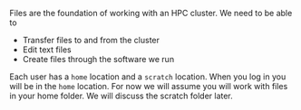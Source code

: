Files are the foundation of working with an HPC cluster.  We need to be able to

* Transfer files to and from the cluster
* Edit text files
* Create files through the software we run

Each user has a `home` location and a `scratch` location.  When you log in you will be in the `home` location.  For now we will assume you will work with files in your home folder.  We will discuss the scratch folder later.

